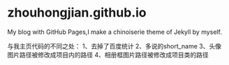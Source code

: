 # zhouhongjian.github.io

My blog with GitHub Pages,I make a chinoiserie theme of Jekyll by myself.


与我主页代码的不同之处：
1、去掉了百度统计
2、多说的short_name
3、头像图片路径被修改成项目内的路径
4、相册框图片路径被修改成项目类的路径
